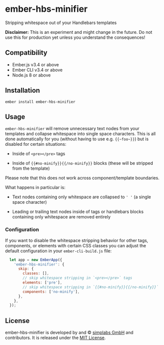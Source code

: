 ember-hbs-minifier
==============================================================================

Stripping whitespace out of your Handlebars templates

__Disclaimer:__ This is an experiment and might change in the future. Do not
use this for production yet unless you understand the consequences!

Compatibility
------------------------------------------------------------------------------

* Ember.js v3.4 or above
* Ember CLI v3.4 or above
* Node.js 8 or above


Installation
------------------------------------------------------------------------------

```
ember install ember-hbs-minifier
```

Usage
------------------------------------------------------------------------------

`ember-hbs-minifier` will remove unnecessary text nodes from your templates
and collapse whitespace into single space characters. This is all done
automatically for you (without having to use e.g. `{{~foo~}}`) but is
disabled for certain situations:

- Inside of `<pre></pre>` tags

- Inside of `{{#no-minify}}{{/no-minify}}` blocks
  (these will be stripped from the template)

Please note that this does not work across component/template boundaries.

What happens in particular is:

- Text nodes containing only whitespace are collapsed to `' '`
  (a single space character)

- Leading or trailing text nodes inside of tags or handlebars blocks
  containing only whitespace are removed entirely


### Configuration

If you want to disable the whitespace stripping behavior for other tags,
components, or elements with certain CSS classes you can adjust the default
configuration in your `ember-cli-build.js` file:

```javascript
  let app = new EmberApp({
    'ember-hbs-minifier': {
      skip: {
        classes: [],
        // skip whitespace stripping in `<pre></pre>` tags
        elements: ['pre'], 
        // skip whitespace stripping in `{{#no-minify}}{{/no-minify}}` blocks
        components: ['no-minify'],
      },
    },
  });
```


License
------------------------------------------------------------------------------

ember-hbs-minifier is developed by and &copy;
[simplabs GmbH](http://simplabs.com) and contributors. It is released under the
[MIT License](LICENSE.md).
